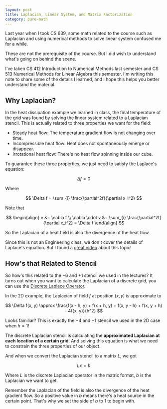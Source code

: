 ```yaml
---
layout: post
title: Laplacian, Linear System, and Matrix Factorization
category: pure-math
---
```


Last year when I took CS 639, some math related to the course such as Laplacian and using numerical methods to solve linear system confused me for a while.

These are not the prerequisite of the course. But I did wish to understand what's going on behind the scene.

I've taken CS 412 Introduction to Numerical Methods last semester and CS 513 Numerical Methods for Linear Algebra this semester. I'm writing this note to share some of the details I learned, and I hope this helps you better understand the material.

## Why Laplacian?

In the heat dissipation example we learned in class, the final temperature of the grid was found by solving the linear system related to a Laplacian stencil. This is actually related to three properties we want for the field:

- Steady heat flow: The temperature gradient flow is not changing over time.
- Incompressible heat flow: Heat does not spontaneously emerge or disappear.
- Irrotational heat flow: There's no heat flow spinning inside our cube.

To guarantee these three properties, we just need to satisfy the Laplace's equation:

$$
\Delta f = 0
$$

Where

$$
\Delta f = \sum_{i} \frac{\partial^2f}{\partial x_i^2}
$$

Note that

$$
\begin{align}
    v &= \nabla f \\
    \nabla \cdot v &= \sum_{i} \frac{\partial^2f}{\partial x_i^2} = \Delta f
\end{align}
$$

So the Laplacian of a heat field is also the divergence of the heat flow.

Since this is not an Engineering class, we don't cover the details of Laplace's equation. But I found a [great video](https://youtu.be/zN0zDrQimXU) about this topic!

## How's that Related to Stencil

So how's this related to the $-6$ and $+1$ stencil we used in the lectures? It turns out when you want to calculate the Laplacian of a discrete grid, you can use the [Discrete Laplace Operator](https://en.wikipedia.org/wiki/Discrete_Laplace_operator).

In the 2D example, the Laplacian of field $f$ at position $(x, y)$ is approximate to

$$
\Delta f(x, y) \approx \frac{f(x - h, y) + f(x + h, y) + f(x, y - h) + f(x, y + h) - 4f(x, y)}{h^2}
$$

Looks familiar? This is exactly the $-4$ and $+1$ stencil we used in the 2D case when $h=1$!

The discrete Laplacian stencil is calculating the **approximated Laplacian at each location of a certain grid**. And solving this equation is what we need to constrain the three properties of our object.

And when we convert the Laplacian stencil to a matrix $L$, we got

$$
Lx = b
$$

Where $L$ is the discrete Laplacian operator in the matrix format, $b$ is the Laplacian we want to get.

Remember the Laplacian of the field is also the divergence of the heat gradient flow. So a positive value in $b$ means there's a heat source in the certain point. That's why we set the side of $b$ to 1 to begin with.
